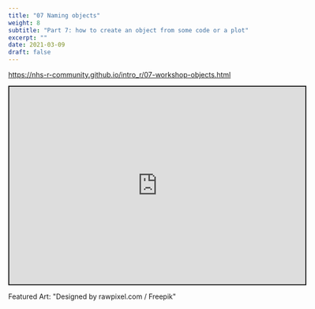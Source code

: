 ```yaml
---
title: "07 Naming objects"
weight: 8
subtitle: "Part 7: how to create an object from some code or a plot"
excerpt: ""
date: 2021-03-09
draft: false
---
```


https://nhs-r-community.github.io/intro_r/07-workshop-objects.html

<iframe src="https://nhs-r-community.github.io/intro_r/07-workshop-objects.html" width="600" height="400" style="border:2px solid currentColor;" loading="lazy" allowfullscreen></iframe> <script>fitvids('.shareagain', {players: 'iframe'});</script>

Featured Art: "Designed by rawpixel.com / Freepik"
